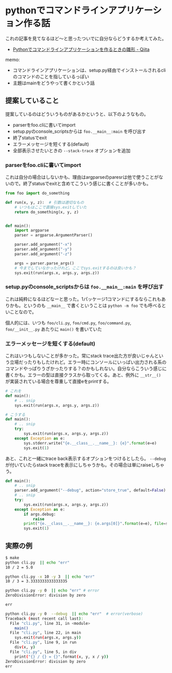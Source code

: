 # pythonでコマンドラインアプリケーション作る話

これの記事を見てなるほど～と思ったついでに自分ならどうするか考えてみた。

- [Pythonでコマンドラインアプリケーションを作るときの雛形 - Qiita](http://qiita.com/Alice1017/items/0464a38ab335ac3b9336)

memo:

- コマンドラインアプリケーションは、setup.py経由でインストールされるcliのコマンドのことを指しているっぽい
- 主題はmainをどうやって書くかという話

## 提案していること

提案しているのはどういうものがあるかというと、以下のようなもの。

- parserをfoo.cliに書いてimport
- setup.pyのconsole_scriptsからは `foo.__main__:main` を呼び出す
- 終了statusでexit
- エラーメッセージを短くする(default)
- 全部表示させたいときの `--stack-trace` オプションを追加

### parserをfoo.cliに書いてimport

これは自分の場合はしないかも、理由はargparseのparesrは他で使うことがないので。終了statusでexitと含めてこういう感じに書くことが多いかも。

```python
from foo import do_something

def run(x, y, z):  # 引数は適切なもの
    # いつもはここで直接sys.exitしていた
    return do_something(x, y, z)


def main():
    import argparse
    parser = argparse.ArgumentParser()

    parser.add_argument("-x")
    parser.add_argument("-y")
    parser.add_argument("-z")

    args = parser.parse_args()
    # 今までしていなかったけれど。ここでsys.exitするのは良いかも？
    sys.exit(run(args.x, args.y, args.z))
```

### setup.pyのconsole_scriptsからは `foo.__main__:main` を呼び出す

これは純粋になるほどなーと思った。1パッケージ1コマンドにするならこれもありかも。というのも `__main__` で書くということは `python -m foo` でも呼べるといことなので。

個人的には、いつも `foo/cli.py`, `foo/cmd.py`, `foo/command.py`, `foo/__init__.py` あたりに `main()` を書いていた

### エラーメッセージを短くする(default)

これはいつもしないことが多かった。常にstack trace出た方が良いじゃんという立場だったりもしたけれど。エラー時にコンソールにいっぱい出力される系のコマンドやっぱりうざかったりする？のかもしれない。自分ならこういう感じに書くかも。エラーの型は直接クラスから取ってくる。あと、例外に `__str__()` が実装されている場合を尊重して直接eをprintする。

```python
# これを
def main():
    # .. snip
    sys.exit(run(args.x, args.y, args.z))

# こうする
def main():
    # .. snip
    try:
        sys.exit(run(args.x, args.y, args.z))
    except Exception as e:
        sys.stderr.write("{e.__class__.__name__}: {e}".format(e=e)
        sys.exit(1)
```

あと、これと一緒にtrace back表示するオプションをつけるとしたら。 `--debug` が付いていたらstack traceを表示にしちゃうかも。その場合は単にraiseしちゃう。

```python
def main():
    # .. snip
    parser.add_argument("--debug", action="store_true", default=False)
    # .. snip
    try:
        sys.exit(run(args.x, args.y, args.z))
    except Exception as e:
        if args.debug:
            raise
        print("{e.__class__.__name__}: {e.args[0]}".format(e=e), file=sys.stderr)
        sys.exit(1)
```

## 実際の例

```bash
$ make
python cli.py  || echo "err"
10 / 2 = 5.0

python cli.py -x 10 -y 3  || echo "err"
10 / 3 = 3.3333333333333335

python cli.py -y 0  || echo "err" # error
ZeroDivisionError: division by zero

err

python cli.py -y 0  --debug  || echo "err"  # error(verbose)
Traceback (most recent call last):
  File "cli.py", line 31, in <module>
    main()
  File "cli.py", line 22, in main
    sys.exit(run(args.x, args.y))
  File "cli.py", line 9, in run
    div(x, y)
  File "cli.py", line 5, in div
    print("{} / {} = {}".format(x, y, x / y))
ZeroDivisionError: division by zero
err
```
